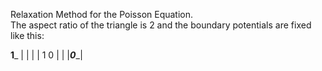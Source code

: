 Relaxation Method for the Poisson Equation.\
The aspect ratio of the triangle is 2 and the boundary potentials are fixed like this:

   ____________1_____________
   |                        |
   |                        |
   1                        0
   |                        |
   |___________0____________|
